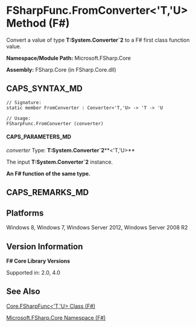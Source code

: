 # FSharpFunc.FromConverter<'T,'U> Method (F#)

Convert a value of type **T:System.Converter&#96;2** to a F# first class function value.

**Namespace/Module Path:** Microsoft.FSharp.Core

**Assembly:** FSharp.Core (in FSharp.Core.dll)


## CAPS_SYNTAX_MD

```
// Signature:
static member FromConverter : Converter<'T,'U> -> 'T -> 'U

// Usage:
FSharpFunc.FromConverter (converter)
```

#### CAPS_PARAMETERS_MD
*converter*
Type: **T:System.Converter&#96;2****&lt;'T,'U&gt;**


The input **T:System.Converter&#96;2** instance.



**An F# function of the same type.**
## CAPS_REMARKS_MD

## Platforms
Windows 8, Windows 7, Windows Server 2012, Windows Server 2008 R2


## Version Information
**F# Core Library Versions**

Supported in: 2.0, 4.0




## See Also
[Core.FSharpFunc&#60;'T,'U&#62; Class &#40;F&#35;&#41;](Core.FSharpFunc%3C%27T%2C%27U%3E+Class+%28F%23%29.md)

[Microsoft.FSharp.Core Namespace &#40;F&#35;&#41;](Microsoft.FSharp.Core+Namespace+%28F%23%29.md)

